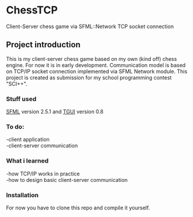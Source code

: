 # ChessTCP
Client-Server chess game via SFML::Network TCP socket connection

## Project introduction
This is my client-server chess game based on my own (kind off) chess engine. For now it is in early development. 
Communication model is based on TCP/IP socket connection implemented via SFML Network module.
This project is created as submission for my school programming contest "SCI++".  

### Stuff used
[SFML](https://www.sfml-dev.org/download.php) version 2.5.1 and [TGUI](https://tgui.eu/download/) version 0.8

### To do:
-client application <br>
-client-server communication <br>

### What i learned
-how TCP/IP works in practice <br>
-how to design basic client-server communication <br>

### Installation
For now you have to clone this repo and compile it yourself.
